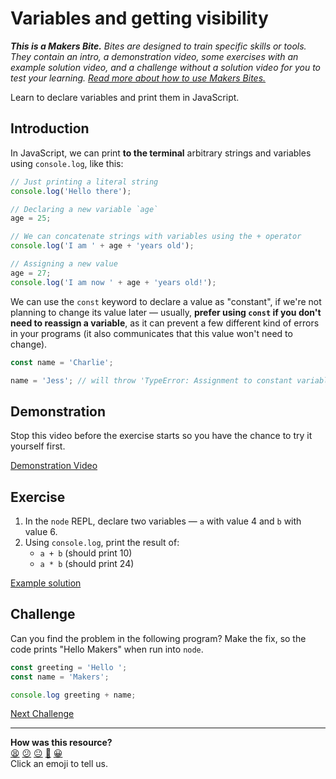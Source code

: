 # Variables and getting visibility

_**This is a Makers Bite.** Bites are designed to train specific skills or tools. They
contain an intro, a demonstration video, some exercises with an example solution video,
and a challenge without a solution video for you to test your learning. [Read more about
how to use Makers
Bites.](https://github.com/makersacademy/course/blob/main/labels/bites.md)_

Learn to declare variables and print them in JavaScript.

<!-- OMITTED -->

## Introduction

In JavaScript, we can print **to the terminal** arbitrary strings and variables using
`console.log`, like this:
```javascript
// Just printing a literal string
console.log('Hello there');

// Declaring a new variable `age`
age = 25;

// We can concatenate strings with variables using the + operator
console.log('I am ' + age + 'years old');

// Assigning a new value
age = 27;
console.log('I am now ' + age + 'years old!');
```

We can use the `const` keyword to declare a value as "constant", if we're not planning to
change its value later — usually, **prefer using `const` if you don't need to reassign a
variable**, as it can prevent a few different kind of errors in your programs (it also
communicates that this value won't need to change).

```javascript
const name = 'Charlie';

name = 'Jess'; // will throw 'TypeError: Assignment to constant variable.'
```

## Demonstration

Stop this video before the exercise starts so you have the chance to try it yourself
first.

[Demonstration Video](https://www.youtube.com/watch?v=l6UR1mK6dsg)

## Exercise

1. In the `node` REPL, declare two variables — `a` with value 4 and `b` with value 6.
2. Using `console.log`, print the result of:
    * `a + b` (should print 10)
    * `a * b` (should print 24)

[Example solution](https://youtu.be/l6UR1mK6dsg?t=238)

## Challenge

Can you find the problem in the following program? Make the fix, so the code prints "Hello
Makers" when run into `node`.

```javascript
const greeting = 'Hello ';
const name = 'Makers';

console.log greeting + name;
```


[Next Challenge](04_functions.md)

<!-- BEGIN GENERATED SECTION DO NOT EDIT -->

---

**How was this resource?**  
[😫](https://airtable.com/shrUJ3t7KLMqVRFKR?prefill_Repository=makersacademy/javascript-fundamentals&prefill_File=bites/03_variables_and_visibility.md&prefill_Sentiment=😫) [😕](https://airtable.com/shrUJ3t7KLMqVRFKR?prefill_Repository=makersacademy/javascript-fundamentals&prefill_File=bites/03_variables_and_visibility.md&prefill_Sentiment=😕) [😐](https://airtable.com/shrUJ3t7KLMqVRFKR?prefill_Repository=makersacademy/javascript-fundamentals&prefill_File=bites/03_variables_and_visibility.md&prefill_Sentiment=😐) [🙂](https://airtable.com/shrUJ3t7KLMqVRFKR?prefill_Repository=makersacademy/javascript-fundamentals&prefill_File=bites/03_variables_and_visibility.md&prefill_Sentiment=🙂) [😀](https://airtable.com/shrUJ3t7KLMqVRFKR?prefill_Repository=makersacademy/javascript-fundamentals&prefill_File=bites/03_variables_and_visibility.md&prefill_Sentiment=😀)  
Click an emoji to tell us.

<!-- END GENERATED SECTION DO NOT EDIT -->
